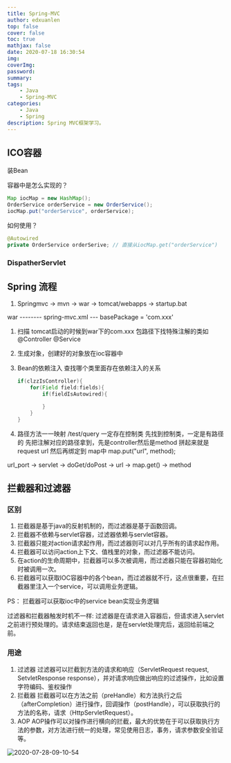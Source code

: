 ```yaml
---
title: Spring-MVC
author: edxuanlen
top: false
cover: false
toc: true
mathjax: false
date: 2020-07-18 16:30:54
img:
coverImg:
password:
summary:
tags:
    - Java
    - Spring-MVC
categories:
    - Java
    - Spring
description: Spring MVC框架学习。
---
```


## ICO容器

装Bean  

容器中是怎么实现的？

```java 
Map iocMap = new HashMap();
OrderService orderService = new OrderService();
iocMap.put("orderService", orderService);
```

如何使用？

```java
@Autowired
private OrderService orderSerive; // 直接从iocMap.get("orderService")
```

### DispatherServlet


## Spring 流程

1. Springmvc -> mvn -> war -> tomcat/webapps -> startup.bat  

war  -------- spring-mvc.xml  --- basePackage = 'com.xxx'

1. 扫描 tomcat启动的时候到war下的com.xxx 包路径下找特殊注解的类如 @Controller @Service 
2. 生成对象，创建好的对象放在ioc容器中  
3. Bean的依赖注入
    查找哪个类里面存在依赖注入的关系
    ```java
    if(clzzIsController){
        for(Field field:fields){
            if(fieldIsAutowired){

            }
        }
    }
    ```

4. 路径方法一一映射
/test/query 一定存在控制类
先找到控制类，一定是有路径的
先把注解对应的路径拿到，先是controller然后是method 拼起来就是request url
然后再绑定到 map中 map.put("url", method);

url_port -> servlet -> doGet/doPost -> url -> map.get() -> method

## 拦截器和过滤器

### 区别

1. 拦截器是基于java的反射机制的，而过滤器是基于函数回调。
2. 拦截器不依赖与servlet容器，过滤器依赖与servlet容器。
3. 拦截器只能对action请求起作用，而过滤器则可以对几乎所有的请求起作用。
4. 拦截器可以访问action上下文、值栈里的对象，而过滤器不能访问。
5. 在action的生命周期中，拦截器可以多次被调用，而过滤器只能在容器初始化时被调用一次。
6. 拦截器可以获取IOC容器中的各个bean，而过滤器就不行，这点很重要，在拦截器里注入一个service，可以调用业务逻辑。

PS： 拦截器可以获取ioc中的service bean实现业务逻辑

过滤器和拦截器触发时机不一样: 过滤器是在请求进入容器后，但请求进入servlet之前进行预处理的。请求结束返回也是，是在servlet处理完后，返回给前端之前。  

### 用途

1. 过滤器
    过滤器可以拦截到方法的请求和响应（ServletRequest request, SetvletResponse response），并对请求响应做出响应的过滤操作，比如设置字符编码、鉴权操作
2. 拦截器
    拦截器可以在方法之前（preHandle）和方法执行之后（afterCompletion）进行操作，回调操作（postHandle），可以获取执行的方法的名称，请求（HttpServletRequest）。
3. AOP
    AOP操作可以对操作进行横向的拦截，最大的优势在于可以获取执行方法的参数，对方法进行统一的处理，常见使用日志，事务，请求参数安全验证等。

![2020-07-28-09-10-54](http://image.edxuanlen.cn/2020-07-28-09-10-54.png)

